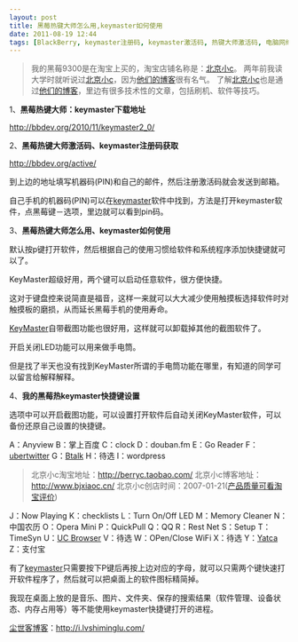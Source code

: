 ```yaml
---
layout: post
title: 黑莓热键大师怎么用,keymaster如何使用
date: 2011-08-19 12:44
tags: [BlackBerry, keymaster注册码, keymaster激活码, 热键大师激活码, 电脑网络]
---
```

<blockquote>我的黑莓9300是在淘宝上买的，淘宝店铺名称是：<a href="http://s.click.taobao.com/t_8?e=7HZ5x%2BOzcdM6%2B123jH3djNpi5A%3D%3D&amp;p=mm_14830273_0_0" target="_blank">北京小c</a>。
两年前我读大学时就听说过<a href="http://s.click.taobao.com/t_8?e=7HZ5x%2BOzcdM6%2B123jH3djNpi5A%3D%3D&amp;p=mm_14830273_0_0" target="_blank">北京小c</a>，因为<a href="http://www.bjxiaoc.cn/" target="_blank">他们的博客</a>很有名气。
了解<a href="http://s.click.taobao.com/t_8?e=7HZ5x%2BOzcdM6%2B123jH3djNpi5A%3D%3D&amp;p=mm_14830273_0_0" target="_blank">北京小c</a>也是通过<a href="http://www.bjxiaoc.cn/" target="_blank">他们的博客</a>，里边有很多技术性的文章，包括刷机、软件等技巧。</blockquote>

1、<strong>黑莓热键大师：keymaster下载地址</strong>

<a href="http://bbdev.org/2010/11/keymaster2_0/" target="_blank">http://bbdev.org/2010/11/keymaster2_0/</a>

2、<strong>黑莓热键大师激活码、keymaster注册码获取</strong>

<a href="http://bbdev.org/active/" target="_blank">http://bbdev.org/active/</a>

到上边的地址填写机器码(PIN)和自己的邮件，然后注册激活码就会发送到邮箱。

自己手机的机器码(PIN)可以在<a href="http://i.lvshiminglu.com/blog/774.html" target="_blank">keymaster</a>软件中找到，方法是打开keymaster软件，点黑莓键－选项，里边就可以看到pin码。

3、<strong>黑莓热键大师怎么用、keymaster如何使用</strong>

默认按p键打开软件，然后根据自己的使用习惯给软件和系统程序添加快捷键就可以了。

KeyMaster超级好用，两个键可以启动任意软件，很方便快捷。

这对于键盘控来说简直是福音，这样一来就可以大大减少使用触摸板选择软件时对触摸板的磨损，从而延长黑莓手机的使用寿命。

<a href="http://i.lvshiminglu.com/blog/774.html" target="_blank">KeyMaster</a>自带截图功能也很好用，这样就可以卸载掉其他的截图软件了。

开启关闭LED功能可以用来做手电筒。

但是找了半天也没有找到KeyMaster所谓的手电筒功能在哪里，有知道的同学可以留言给解释解释。

4、<strong>我的黑莓热keymaster快捷键设置</strong>

选项中可以开启截图功能，可以设置打开软件后自动关闭KeyMaster软件，可以备份还原自己设置的快捷键。

A：Anyview
B：掌上百度
C：clock
D：douban.fm
E：Go Reader
F：<a href="http://i.lvshiminglu.com/blog/772.html" target="_blank">ubertwitter</a>
G：<a href="http://i.lvshiminglu.com/tag/%E9%BB%91%E8%8E%93gtalk%E4%B8%8B%E8%BD%BD" target="_blank">Btalk</a>
H：待选
I：wordpress
<blockquote>北京小c淘宝地址：<a href="http://s.click.taobao.com/t_8?e=7HZ5x%2BOzcdM6%2B123jH3djNpi5A%3D%3D&amp;p=mm_14830273_0_0" target="_blank">http://berryc.taobao.com/</a>
北京小c博客地址：<a href="http://www.bjxiaoc.cn/" target="_blank">http://www.bjxiaoc.cn/</a>
北京小c创店时间：2007-01-21(<a href="http://rate.taobao.com/user-rate-607a8ba2c534d08fc86a189e0cde1635.htm" target="_blank">产品质量可看淘宝评价</a>)</blockquote>

J：Now Playing
K：checklists
L：Turn On/Off LED
M：Memory Cleaner
N：中国农历
O：Opera Mini
P：QuickPull
Q：QQ
R：Rest Net
S：Setup
T：TimeSyn
U：<a href="http://i.lvshiminglu.com/tag/ucweb%E8%8B%B1%E6%96%87%E7%89%88" target="_blank">UC Browser</a>
V：待选
W：OPen/Close WiFi
X：待选
Y：<a href="http://i.lvshiminglu.com/blog/764.html" target="_blank">Yatca</a>
Z：支付宝

有了<a href="http://i.lvshiminglu.com/blog/774.html" target="_blank">keymaster</a>只需要按下P键后再按上边对应的字母，就可以只需两个键快速打开软件程序了，然后就可以把桌面上的软件图标精简掉。

我现在桌面上放的是音乐、图片、文件夹、保存的搜索结果（软件管理、设备状态、内存占用等）等不能使用keymaster快捷键打开的进程。

<a href="http://i.lvshiminglu.com/">尘世客博客</a>：<a href="http://i.lvshiminglu.com/">http://i.lvshiminglu.com/</a>

